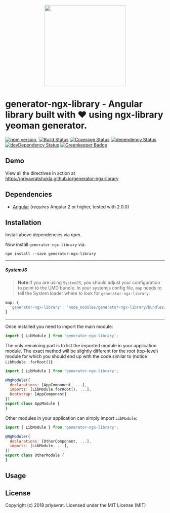 <p align="center">
  <img height="256px" width="256px" style="text-align: center;" src="https://cdn.rawgit.com/priyavratshukla/generator-ngx-library/master/demo/src/assets/logo.svg">
</p>

# generator-ngx-library - Angular library built with ❤ using ngx-library yeoman generator.

[![npm version](https://badge.fury.io/js/generator-ngx-library.svg)](https://badge.fury.io/js/generator-ngx-library),
[![Build Status](https://travis-ci.org/priyavratshukla/generator-ngx-library.svg?branch=master)](https://travis-ci.org/priyavratshukla/generator-ngx-library)
[![Coverage Status](https://coveralls.io/repos/github/priyavratshukla/generator-ngx-library/badge.svg?branch=master)](https://coveralls.io/github/priyavratshukla/generator-ngx-library?branch=master)
[![dependency Status](https://david-dm.org/priyavratshukla/generator-ngx-library/status.svg)](https://david-dm.org/priyavratshukla/generator-ngx-library)
[![devDependency Status](https://david-dm.org/priyavratshukla/generator-ngx-library/dev-status.svg?branch=master)](https://david-dm.org/priyavratshukla/generator-ngx-library#info=devDependencies)
[![Greenkeeper Badge](https://badges.greenkeeper.io/priyavratshukla/generator-ngx-library.svg)](https://greenkeeper.io/)

## Demo

View all the directives in action at https://priyavratshukla.github.io/generator-ngx-library

## Dependencies
* [Angular](https://angular.io) (*requires* Angular 2 or higher, tested with 2.0.0)

## Installation
Install above dependencies via *npm*. 

Now install `generator-ngx-library` via:
```shell
npm install --save generator-ngx-library
```

---
##### SystemJS
>**Note**:If you are using `SystemJS`, you should adjust your configuration to point to the UMD bundle.
In your systemjs config file, `map` needs to tell the System loader where to look for `generator-ngx-library`:
```js
map: {
  'generator-ngx-library': 'node_modules/generator-ngx-library/bundles/generator-ngx-library.umd.js',
}
```
---

Once installed you need to import the main module:
```js
import { LibModule } from 'generator-ngx-library';
```
The only remaining part is to list the imported module in your application module. The exact method will be slightly
different for the root (top-level) module for which you should end up with the code similar to (notice ` LibModule .forRoot()`):
```js
import { LibModule } from 'generator-ngx-library';

@NgModule({
  declarations: [AppComponent, ...],
  imports: [LibModule.forRoot(), ...],  
  bootstrap: [AppComponent]
})
export class AppModule {
}
```

Other modules in your application can simply import ` LibModule `:

```js
import { LibModule } from 'generator-ngx-library';

@NgModule({
  declarations: [OtherComponent, ...],
  imports: [LibModule, ...], 
})
export class OtherModule {
}
```

## Usage



## License

Copyright (c) 2018 priyavrat. Licensed under the MIT License (MIT)

